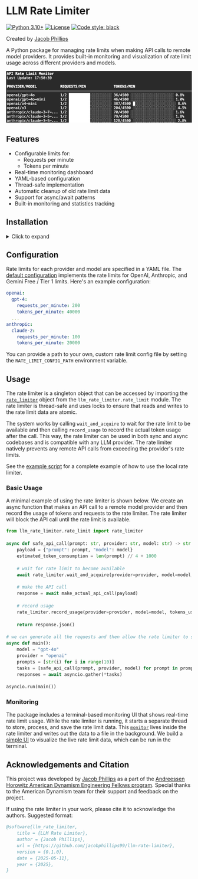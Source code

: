 # LLM Rate Limiter

[![Python 3.10+](https://img.shields.io/badge/python-3.10+-blue.svg)](https://www.python.org/downloads/)
[![License](https://img.shields.io/badge/License-Apache%202.0-blue.svg)](https://opensource.org/licenses/Apache-2.0)
[![Code style: black](https://img.shields.io/badge/code%20style-black-000000.svg)](https://github.com/psf/black)

Created by [Jacob Phillips](https://jacobdphillips.com/)


A Python package for managing rate limits when making API calls to remote model providers. It provides built-in monitoring and visualization of rate limit usage across different providers and models.

<img src="assets/ui.png" alt="Rate Limiter UI"/>


## Features

- Configurable limits for:
  - Requests per minute
  - Tokens per minute
- Real-time monitoring dashboard
- YAML-based configuration
- Thread-safe implementation
- Automatic cleanup of old rate limit data
- Support for async/await patterns
- Built-in monitoring and statistics tracking

## Installation
<details>
<summary>Click to expand</summary>
Clone and install the package. We recomend using `uv` for fast and reliable dependency management.


1. Install `uv` if you haven't already:
```bash
curl -LsSf https://astral.sh/uv/install.sh | sh
```

2. Clone the repository
```bash
git clone https://github.com/jacobphillips99/llm-rate-limiter
cd llm-rate-limiter
```

3. Create and activate a virtual environment
```
uv venv .venv --python=python3.10
source .venv/bin/activate
```

4. Install the package
```
uv pip install -r requirements.txt
# (optional dev dependencies)
# uv pip install -r requirements-extras.txt
# use -e for editable mode
uv pip install -e .
```

5. Set any API keys in your environment
```bash
export OPENAI_API_KEY="..."
export ANTHROPIC_API_KEY="..."
export GEMINI_API_KEY="..."
```

For the example script, we recomend also setting `LITELLM_LOG` to `ERROR` to avoid cluttering the terminal with debug logs.
```bash
export LITELLM_LOG="ERROR"
```

When using `llm-rate-limiter` in other packages, you can set the log level by setting the environment variable `LLM_RATE_LIMIT_LOG_LEVEL` which conforms to the [python logging levels](https://docs.python.org/3/library/logging.html#logging-levels).
```bash
export LLM_RATE_LIMIT_LOG_LEVEL="ERROR"
```

6. Try the example script!
```bash
python example.py
```
In a separate terminal, run the monitoring UI:
```bash
python -m llm_rate_limiter.ui
```

7. We use `pre-commit` to ensure code quality. After cloning the repo, install the pre-commit hooks by running:
```bash
pre-commit install
```
All setup is done!

</details>

## Configuration

Rate limits for each provider and model are specified in a YAML file. The [default configuration](https://github.com/jacobphillips99/llm-rate-limiter/blob/main/src/llm_rate_limiter/default_rate_limits.yaml) implements the rate limits for OpenAI, Anthropic, and Gemini Free / Tier 1 limits. Here's an example configuration:

```yaml
openai:
  gpt-4:
    requests_per_minute: 200
    tokens_per_minute: 40000
  ...
anthropic:
  claude-2:
    requests_per_minute: 100
    tokens_per_minute: 20000
```

You can provide a path to your own, custom rate limit config file by setting the `RATE_LIMIT_CONFIG_PATH` environment variable.

## Usage
The rate limiter is a singleton object that can be accessed by importing the [`rate_limiter`](https://github.com/jacobphillips99/llm-rate-limiter/blob/main/src/llm_rate_limiter/rate_limit.py#L373) object from the `llm_rate_limiter.rate_limit` module. The rate limiter is thread-safe and uses locks to ensure that reads and writes to the rate limit data are atomic.

The system works by calling `wait_and_acquire` to wait for the rate limit to be available and then calling `record_usage` to record the actual token usage after the call. This way, the rate limiter can be used in both sync and async codebases and is compatible with any LLM provider. The rate limiter natively prevents any remote API calls from exceeding the provider's rate limits.

See the [example script](https://github.com/jacobphillips99/llm-rate-limiter/blob/main/example.py) for a complete example of how to use the local rate limiter.

### Basic Usage
A minimal example of using the rate limiter is shown below. We create an async function that makes an API call to a remote model provider and then record the usage of tokens and requests to the rate limiter. The rate limiter will block the API call until the rate limit is available.

```python
from llm_rate_limiter.rate_limit import rate_limiter

async def safe_api_call(prompt: str, provider: str, model: str) -> str:
    payload = {"prompt": prompt, "model": model}
    estimated_token_consumption = len(prompt) // 4 + 1000

    # wait for rate limit to become available
    await rate_limiter.wait_and_acquire(provider=provider, model=model, tokens=estimated_token_consumption)

    # make the API call
    response = await make_actual_api_call(payload)

    # record usage
    rate_limiter.record_usage(provider=provider, model=model, tokens_used=response.usage.total_tokens)

    return response.json()

# we can generate all the requests and then allow the rate limiter to safely execute them in parallel
async def main():
    model = "gpt-4o"
    provider = "openai"
    prompts = [str(i) for i in range(10)]
    tasks = [safe_api_call(prompt, provider, model) for prompt in prompts]
    responses = await asyncio.gather(*tasks)

asyncio.run(main())
```

### Monitoring

The package includes a terminal-based monitoring UI that shows real-time rate limit usage. While the rate limiter is running, it starts a separate thread to store, process, and save the rate limit data. This [`monitor`](https://github.com/jacobphillips99/llm-rate-limiter/blob/main/src/llm_rate_limiter/rate_limit.py#L76) lives inside the rate limiter and writes out the data to a file in the background. We build a [simple UI](https://github.com/jacobphillips99/llm-rate-limiter/blob/main/src/llm_rate_limiter/ui.py) to visualize the live rate limit data, which can be run in the terminal.


## Acknowledgements and Citation
This project was developed by [Jacob Phillips](https://jacobdphillips.com) as a part of the [Andreessen Horowitz American Dynamism Engineering Fellows program](https://a16z.com/the-american-dynamism-engineering-fellows-program/). Special thanks to the American Dynamism team for their support and feedback on the project.

If using the rate limiter in your work, please cite it to acknowledge the authors. Suggested format:

```bibtex
@software{llm_rate_limiter,
    title = {LLM Rate Limiter},
    author = {Jacob Phillips},
    url = {https://github.com/jacobphillips99/llm-rate-limiter},
    version = {0.1.0},
    date = {2025-05-11},
    year = {2025},
}
